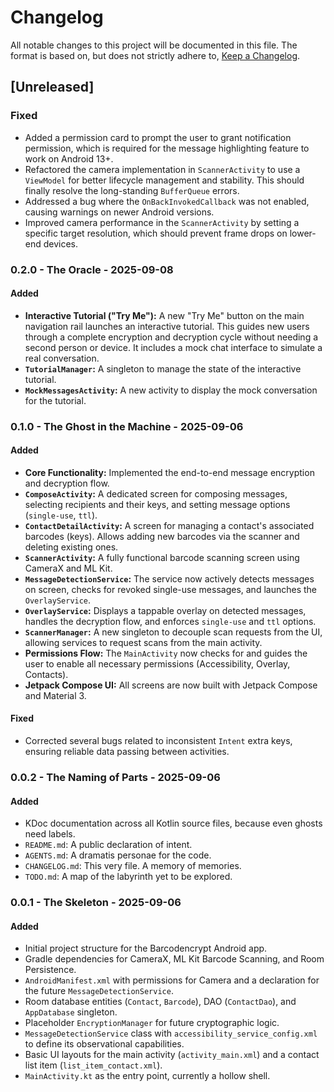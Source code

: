 # Changelog

All notable changes to this project will be documented in this file. The format is based on, but does not strictly adhere to, [Keep a Changelog](https://keepachangelog.com/en/1.0.0/).

## [Unreleased]

### Fixed
- Added a permission card to prompt the user to grant notification permission, which is required for the message highlighting feature to work on Android 13+.
- Refactored the camera implementation in `ScannerActivity` to use a `ViewModel` for better lifecycle management and stability. This should finally resolve the long-standing `BufferQueue` errors.
- Addressed a bug where the `OnBackInvokedCallback` was not enabled, causing warnings on newer Android versions.
- Improved camera performance in the `ScannerActivity` by setting a specific target resolution, which should prevent frame drops on lower-end devices.

### 0.2.0 - The Oracle - 2025-09-08

#### Added
-   **Interactive Tutorial ("Try Me"):** A new "Try Me" button on the main navigation rail launches an interactive tutorial. This guides new users through a complete encryption and decryption cycle without needing a second person or device. It includes a mock chat interface to simulate a real conversation.
-   **`TutorialManager`:** A singleton to manage the state of the interactive tutorial.
-   **`MockMessagesActivity`:** A new activity to display the mock conversation for the tutorial.

### 0.1.0 - The Ghost in the Machine - 2025-09-06

#### Added
-   **Core Functionality:** Implemented the end-to-end message encryption and decryption flow.
-   **`ComposeActivity`:** A dedicated screen for composing messages, selecting recipients and their keys, and setting message options (`single-use`, `ttl`).
-   **`ContactDetailActivity`:** A screen for managing a contact's associated barcodes (keys). Allows adding new barcodes via the scanner and deleting existing ones.
-   **`ScannerActivity`:** A fully functional barcode scanning screen using CameraX and ML Kit.
-   **`MessageDetectionService`:** The service now actively detects messages on screen, checks for revoked single-use messages, and launches the `OverlayService`.
-   **`OverlayService`:** Displays a tappable overlay on detected messages, handles the decryption flow, and enforces `single-use` and `ttl` options.
-   **`ScannerManager`:** A new singleton to decouple scan requests from the UI, allowing services to request scans from the main activity.
-   **Permissions Flow:** The `MainActivity` now checks for and guides the user to enable all necessary permissions (Accessibility, Overlay, Contacts).
-   **Jetpack Compose UI:** All screens are now built with Jetpack Compose and Material 3.

#### Fixed
-   Corrected several bugs related to inconsistent `Intent` extra keys, ensuring reliable data passing between activities.

### 0.0.2 - The Naming of Parts - 2025-09-06

#### Added

-   KDoc documentation across all Kotlin source files, because even ghosts need labels.
-   `README.md`: A public declaration of intent.
-   `AGENTS.md`: A dramatis personae for the code.
-   `CHANGELOG.md`: This very file. A memory of memories.
-   `TODO.md`: A map of the labyrinth yet to be explored.

### 0.0.1 - The Skeleton - 2025-09-06

#### Added

-   Initial project structure for the Barcodencrypt Android app.
-   Gradle dependencies for CameraX, ML Kit Barcode Scanning, and Room Persistence.
-   `AndroidManifest.xml` with permissions for Camera and a declaration for the future `MessageDetectionService`.
-   Room database entities (`Contact`, `Barcode`), DAO (`ContactDao`), and `AppDatabase` singleton.
-   Placeholder `EncryptionManager` for future cryptographic logic.
-   `MessageDetectionService` class with `accessibility_service_config.xml` to define its observational capabilities.
-   Basic UI layouts for the main activity (`activity_main.xml`) and a contact list item (`list_item_contact.xml`).
-   `MainActivity.kt` as the entry point, currently a hollow shell.